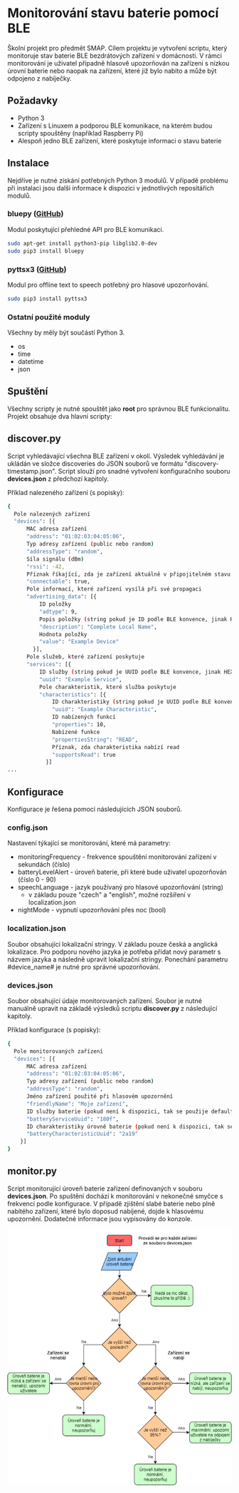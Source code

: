 # Monitorování stavu baterie pomocí BLE
Školní projekt pro předmět SMAP. Cílem projektu je vytvoření scriptu, který monitoruje stav baterie BLE bezdrátových zařízení v domácnosti. V rámci monitorování je uživatel případně hlasově upozorňován na zařízení s nízkou úrovní baterie nebo naopak na zařízení, které již bylo nabito a může být odpojeno z nabíječky.

## Požadavky
* Python 3
* Zařízení s Linuxem a podporou BLE komunikace, na kterém budou scripty spouštěny (například Raspberry Pi)
* Alespoň jedno BLE zařízení, které poskytuje informaci o stavu baterie

## Instalace
Nejdříve je nutné získání potřebných Python 3 modulů. V případě problému při instalaci jsou další informace k dispozici v jednotlivých repositářích modulů.

### bluepy ([GitHub](https://github.com/IanHarvey/bluepy))
Modul poskytující přehledné API pro BLE komunikaci.
```sh
sudo apt-get install python3-pip libglib2.0-dev
sudo pip3 install bluepy
```

### pyttsx3 ([GitHub](https://github.com/nateshmbhat/pyttsx3))
Modul pro offline text to speech potřebný pro hlasové upozorňování.
```sh
sudo pip3 install pyttsx3
```

### Ostatní použité moduly
Všechny by měly být součástí Python 3.
* os
* time
* datetime
* json

## Spuštění
Všechny scripty je nutné spouštět jako **root** pro správnou BLE funkcionalitu. Projekt obsahuje dva hlavní scripty:

## discover.py
Script vyhledávající všechna BLE zařízení v okolí. Výsledek vyhledávání je ukládán ve složce discoveries do JSON souborů ve formátu "discovery-timestamp.json". Script slouží pro snadné vytvoření konfiguračního souboru **devices.json** z předchozí kapitoly.

Příklad nalezeného zařízení (s popisky):
```sh
{
  Pole nalezených zařízení
  "devices": [{
      MAC adresa zařízení
      "address": "01:02:03:04:05:06",
      Typ adresy zařízení (public nebo random)
      "addressType": "random",
      Síla signálu (dBm)
      "rssi": -42,
      Příznak říkající, zda je zařízení aktuálně v připojitelném stavu
      "connectable": true,
      Pole informací, které zařízení vysílá při své propagaci
      "advertising_data": [{
          ID položky
          "adtype": 9,
          Popis položky (string pokud je ID podle BLE konvence, jinak HEX)
          "description": "Complete Local Name",
          Hodnota položky
          "value": "Example Device"
        }],
      Pole služeb, které zařízení poskytuje
      "services": [{
          ID služby (string pokud je UUID podle BLE konvence, jinak HEX)
          "uuid": "Example Service",
          Pole charakteristik, které služba poskytuje
          "characteristics": [{
              ID charakteristiky (string pokud je UUID podle BLE konvence, jinak HEX)
              "uuid": "Example Characteristic",
              ID nabízených funkcí
              "properties": 10,
              Nabízené funkce
              "propertiesString": "READ",
              Příznak, zda charakteristika nabízí read
              "supportsRead": true
            }]
...
```

## Konfigurace
Konfigurace je řešena pomocí následujících JSON souborů.

### config.json
Nastavení týkající se monitorování, které má parametry:

* monitoringFrequency - frekvence spouštění monitorování zařízení v sekundách (číslo)
* batteryLevelAlert - úroveň baterie, při které bude uživatel upozorňován (číslo 0 - 90)
* speechLanguage - jazyk používaný pro hlasové upozorňování (string)
    * v základu pouze "czech" a "english", možné rozšíření v localization.json
* nightMode - vypnutí upozorňování přes noc (bool)

### localization.json
Soubor obsahující lokalizační stringy. V základu pouze česká a anglická lokalizace. Pro podporu nového jazyka je potřeba přidat nový parametr s názvem jazyka a následně upravit lokalizační stringy. Ponechání parametru #device_name# je nutné pro správné upozorňování.

### devices.json
Soubor obsahující údaje monitorovaných zařízení. Soubor je nutné manuálně upravit na základě výsledků scriptu **discover.py** z následující kapitoly.

Příklad konfigurace (s popisky):
```sh
{
  Pole monitorovaných zařízení
  "devices": [{
      MAC adresa zařízení
      "address": "01:02:03:04:05:06",
      Typ adresy zařízení (public nebo random)
      "addressType": "random",
      Jméno zařízení použité při hlasovém upozornění
      "friendlyName": "Moje zařízení",
      ID služby baterie (pokud není k dispozici, tak se použije defaultní)
      "batteryServiceUuid": "180f",
      ID charakteristiky úrovně baterie (pokud není k dispozici, tak se použije defaultní)
      "batteryCharacteristicUuid": "2a19"
    }]
}
```

## monitor.py
Script monitorující úroveň baterie zařízení definovaných v souboru **devices.json**. Po spuštění dochází k monitorování v nekonečné smyčce s frekvencí podle konfigurace. V případě zjištění slabé baterie nebo plně nabitého zařízení, které bylo doposud nabíjené, dojde k hlasovému upozornění. Dodatečné informace jsou vypisovány do konzole.

![Flowchart monitoringu](res/flowchart.png?raw=true "Flowchart monitoringu")